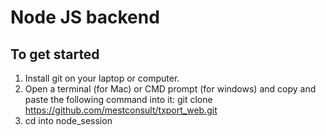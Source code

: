 # Node JS backend

## To get started

1. Install git on your laptop or computer.
1. Open a terminal (for Mac) or CMD prompt (for windows) and copy and paste the following command into it: git clone https://github.com/mestconsult/txport_web.git
1. cd into node_session
